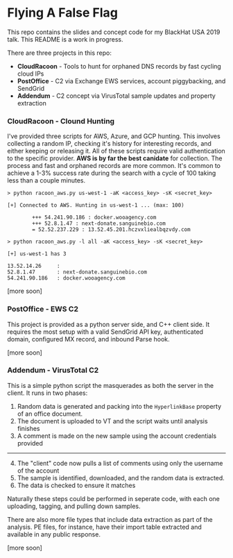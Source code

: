 # Flying A False Flag

This repo contains the slides and concept code for my BlackHat USA 2019 talk. This README is a work in progress.

There are three projects in this repo:

* **CloudRacoon** - Tools to hunt for orphaned DNS records by fast cycling cloud IPs
* **PostOffice** - C2 via Exchange EWS services, account piggybacking, and SendGrid
* **Addendum** - C2 concept via VirusTotal sample updates and property extraction

### CloudRacoon - Clound Hunting

I've provided three scripts for AWS, Azure, and GCP hunting. This involves collecting a random IP, checking it's history for interesting records, and either keeping or releasing it. All of these scripts require valid authentication to the specific provider. **AWS is by far the best canidate** for collection. The process and fast and orphaned records are more common. It's common to achieve a 1-3% success rate during the search with a cycle of 100 taking less than a couple minutes.

```
> python racoon_aws.py us-west-1 -aK <access_key> -sK <secret_key>

[+] Connected to AWS. Hunting in us-west-1 ... (max: 100)

        +++ 54.241.90.186 : docker.wooagency.com
        +++ 52.8.1.47 : next-donate.sanguinebio.com
        = 52.52.237.229 : 13.52.45.201.hczvxliealbqzvdy.com
        
> python racoon_aws.py -l all -aK <access_key> -sK <secret_key>

[+] us-west-1 has 3

13.52.14.26     :
52.8.1.47       : next-donate.sanguinebio.com
54.241.90.186   : docker.wooagency.com
```

[more soon] 

### PostOffice - EWS C2

This project is provided as a python server side, and C++ client side. It requires the most setup with a valid SendGrid API key, authenticated domain, configured MX record, and inbound Parse hook.

[more soon] 

### Addendum - VirusTotal C2

This is a simple python script the masquerades as both the server in the client. It runs in two phases:

1. Random data is generated and packing into the `HyperlinkBase` property of an office document.
2. The document is uploaded to VT and the script waits until analysis finishes
3. A comment is made on the new sample using the account credentials provided

----

4. The "client" code now pulls a list of comments using only the username of the account
5. The sample is identified, downloaded, and the random data is extracted.
6. The data is checked to ensure it matches

Naturally these steps could be performed in seperate code, with each one uploading, tagging, and pulling down samples.

There are also more file types that include data extraction as part of the analysis. PE files, for instance, have their import table extracted and available in any public response.

[more soon] 
